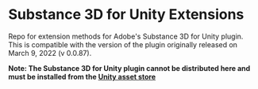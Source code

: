 # Substance 3D for Unity Extensions
Repo for extension methods for Adobe's Substance 3D for Unity plugin. This is compatible with the version of the plugin originally released on March 9, 2022 (v 0.0.87).

**Note: The Substance 3D for Unity plugin cannot be distributed here and must be installed from the [Unity asset store](https://assetstore.unity.com/packages/tools/utilities/substance-3d-for-unity-213208)**